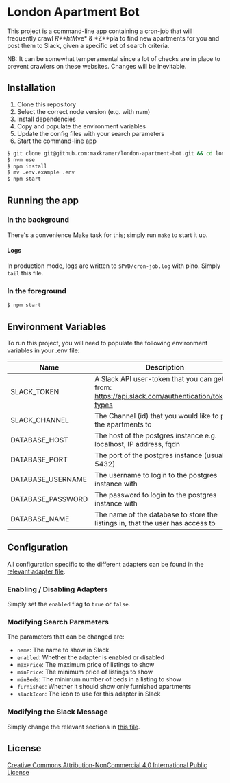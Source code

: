 # London Apartment Bot

This project is a command-line app containing a cron-job that will frequently crawl *R**htM*ve* & *Z**pla to find new
apartments for you and post them to
Slack, given a specific set of search criteria.

NB: It can be somewhat temperamental since a lot of checks are in place to prevent crawlers on these websites. Changes
will be inevitable.

## Installation

1. Clone this repository
2. Select the correct node version (e.g. with nvm)
3. Install dependencies
4. Copy and populate the environment variables
5. Update the config files with your search parameters
6. Start the command-line app

```bash
$ git clone git@github.com:maxkramer/london-apartment-bot.git && cd london-apartment-bot
$ nvm use
$ npm install
$ mv .env.example .env
$ npm start
```

## Running the app

### In the background

There's a convenience Make task for this; simply run `make` to start it up.

#### Logs

In production mode, logs are written to `$PWD/cron-job.log` with pino. Simply `tail` this file.

### In the foreground

```bash
$ npm start
```

## Environment Variables

To run this project, you will need to populate the following environment variables in your .env file:

| Name              | Description                                                                                    | Default Value      |
|-------------------|------------------------------------------------------------------------------------------------|--------------------|
| SLACK_TOKEN       | A Slack API user-token that you can get from: https://api.slack.com/authentication/token-types | undefined          |
| SLACK_CHANNEL     | The Channel (id) that you would like to post the apartments to                                 | undefined          |
| DATABASE_HOST     | The host of the postgres instance e.g. localhost, IP address, fqdn                             | localhost          |
| DATABASE_PORT     | The port of the postgres instance (usually 5432)                                               | 5432               |
| DATABASE_USERNAME | The username to login to the postgres instance with                                            | postgres           |
| DATABASE_PASSWORD | The password to login to the postgres instance with                                            | password           |
| DATABASE_NAME     | The name of the database to store the listings in, that the user has access to                 | londonapartmentbot |

## Configuration

All configuration specific to the different adapters can be found in the [relevant adapter file](/src/config).

### Enabling / Disabling Adapters

Simply set the `enabled` flag to `true` or `false`.

### Modifying Search Parameters

The parameters that can be changed are:

- `name`: The name to show in Slack
- `enabled`: Whether the adapter is enabled or disabled
- `maxPrice`: The maximum price of listings to show
- `minPrice`: The minimum price of listings to show
- `minBeds`:  The minimum number of beds in a listing to show
- `furnished`: Whether it should show only furnished apartments
- `slackIcon`: The icon to use for this adapter in Slack

### Modifying the Slack Message

Simply change the relevant sections in [this file](/src/slack/index.ts).

## License

[Creative Commons Attribution-NonCommercial 4.0 International Public License](https://creativecommons.org/licenses/by-nc/4.0/)

